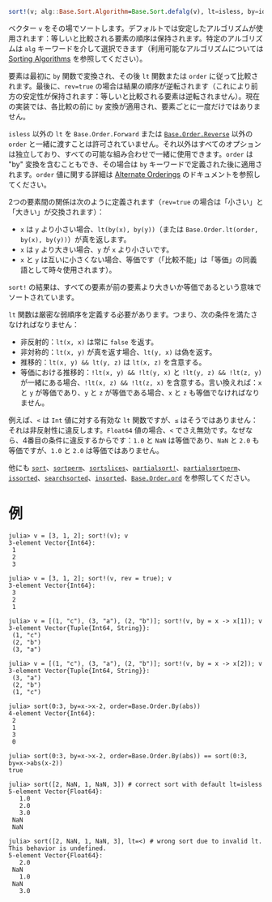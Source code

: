 ```julia
sort!(v; alg::Base.Sort.Algorithm=Base.Sort.defalg(v), lt=isless, by=identity, rev::Bool=false, order::Base.Order.Ordering=Base.Order.Forward)
```

ベクター `v` をその場でソートします。デフォルトでは安定したアルゴリズムが使用されます：等しいと比較される要素の順序は保持されます。特定のアルゴリズムは `alg` キーワードを介して選択できます（利用可能なアルゴリズムについては [Sorting Algorithms](@ref) を参照してください）。

要素は最初に `by` 関数で変換され、その後 `lt` 関数または `order` に従って比較されます。最後に、`rev=true` の場合は結果の順序が逆転されます（これにより前方の安定性が保持されます：等しいと比較される要素は逆転されません）。現在の実装では、各比較の前に `by` 変換が適用され、要素ごとに一度だけではありません。

`isless` 以外の `lt` を `Base.Order.Forward` または [`Base.Order.Reverse`](@ref) 以外の `order` と一緒に渡すことは許可されていません。それ以外はすべてのオプションは独立しており、すべての可能な組み合わせで一緒に使用できます。`order` は "by" 変換を含むこともでき、その場合は `by` キーワードで定義された後に適用されます。`order` 値に関する詳細は [Alternate Orderings](@ref) のドキュメントを参照してください。

2つの要素間の関係は次のように定義されます（`rev=true` の場合は「小さい」と「大きい」が交換されます）：

  * `x` は `y` より小さい場合、`lt(by(x), by(y))`（または `Base.Order.lt(order, by(x), by(y))`）が真を返します。
  * `x` は `y` より大きい場合、`y` が `x` より小さいです。
  * `x` と `y` は互いに小さくない場合、等価です（「比較不能」は「等価」の同義語として時々使用されます）。

`sort!` の結果は、すべての要素が前の要素より大きいか等価であるという意味でソートされています。

`lt` 関数は厳密な弱順序を定義する必要があります。つまり、次の条件を満たさなければなりません：

  * 非反射的：`lt(x, x)` は常に `false` を返す。
  * 非対称的：`lt(x, y)` が真を返す場合、`lt(y, x)` は偽を返す。
  * 推移的：`lt(x, y) && lt(y, z)` は `lt(x, z)` を含意する。
  * 等価における推移的：`!lt(x, y) && !lt(y, x)` と `!lt(y, z) && !lt(z, y)` が一緒にある場合、`!lt(x, z) && !lt(z, x)` を含意する。言い換えれば：`x` と `y` が等価であり、`y` と `z` が等価である場合、`x` と `z` も等価でなければなりません。

例えば、`<` は `Int` 値に対する有効な `lt` 関数ですが、`≤` はそうではありません：それは非反射性に違反します。`Float64` 値の場合、`<` でさえ無効です。なぜなら、4番目の条件に違反するからです：`1.0` と `NaN` は等価であり、`NaN` と `2.0` も等価ですが、`1.0` と `2.0` は等価ではありません。

他にも [`sort`](@ref)、[`sortperm`](@ref)、[`sortslices`](@ref)、[`partialsort!`](@ref)、[`partialsortperm`](@ref)、[`issorted`](@ref)、[`searchsorted`](@ref)、[`insorted`](@ref)、[`Base.Order.ord`](@ref) を参照してください。

# 例

```jldoctest
julia> v = [3, 1, 2]; sort!(v); v
3-element Vector{Int64}:
 1
 2
 3

julia> v = [3, 1, 2]; sort!(v, rev = true); v
3-element Vector{Int64}:
 3
 2
 1

julia> v = [(1, "c"), (3, "a"), (2, "b")]; sort!(v, by = x -> x[1]); v
3-element Vector{Tuple{Int64, String}}:
 (1, "c")
 (2, "b")
 (3, "a")

julia> v = [(1, "c"), (3, "a"), (2, "b")]; sort!(v, by = x -> x[2]); v
3-element Vector{Tuple{Int64, String}}:
 (3, "a")
 (2, "b")
 (1, "c")

julia> sort(0:3, by=x->x-2, order=Base.Order.By(abs))
4-element Vector{Int64}:
 2
 1
 3
 0

julia> sort(0:3, by=x->x-2, order=Base.Order.By(abs)) == sort(0:3, by=x->abs(x-2))
true

julia> sort([2, NaN, 1, NaN, 3]) # correct sort with default lt=isless
5-element Vector{Float64}:
   1.0
   2.0
   3.0
 NaN
 NaN

julia> sort([2, NaN, 1, NaN, 3], lt=<) # wrong sort due to invalid lt. This behavior is undefined.
5-element Vector{Float64}:
   2.0
 NaN
   1.0
 NaN
   3.0
```
